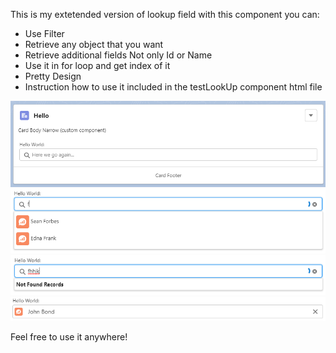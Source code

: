 This is my extetended version of lookup field with this component you can:
 * Use Filter
 * Retrieve any object that you want
 * Retrieve additional fields Not only Id or Name
 * Use it in for loop and get index of it 
 * Pretty Design
 * Instruction how to use it included in the testLookUp component html file

![Image](images/justView.png?raw=true "How It Looks Like")
![Image](images/lookFor.png?raw=true "Looking for Records")
![Image](images/notFound.png?raw=true "Not Found")
![Image](images/selected.png?raw=true "Selected Record")

Feel free to use it anywhere!
